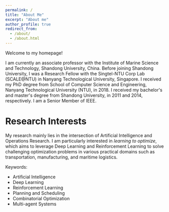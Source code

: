 ```yaml
---
permalink: /
title: "About Me"
excerpt: "About me"
author_profile: true
redirect_from: 
  - /about/
  - /about.html
---
```


Welcome to my homepage!

I am currently an associate professor with the Institute of Marine Science and Technology, Shandong University, China. Before joining Shandong University, I was a Research Fellow with the Singtel-NTU Corp Lab (SCALE@NTU) in Nanyang Technological University, Singapore. I received my PhD degree from School of Computer Science and Engineering, Nanyang Technological University (NTU), in 2018. I received my bachelor's and master's degree from Shandong University, in 2011 and 2014, respectively. I am a Senior Member of IEEE.

Research Interests
======
My research mainly lies in the intersection of Artificial Intelligence and Operations Research. I am particularly interested in *learning to optimize*, which aims to leverage Deep Learning and Reinforcement Learning to solve challenging optimization problems in various practical domains such as transportation, manufacturing, and maritime logistics.


Keywords:
* Artificial Intelligence 
* Deep Learning
* Reinforcement Learning
* Planning and Scheduling
* Combinatorial Optimization
* Multi-agent Systems
